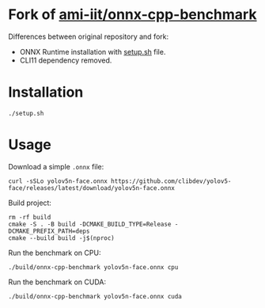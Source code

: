 # Fork of [ami-iit/onnx-cpp-benchmark](https://github.com/ami-iit/onnx-cpp-benchmark)

Differences between original repository and fork:

* ONNX Runtime installation with [setup.sh](setup.sh) file.
* CLI11 dependency removed.

# Installation

```shell
./setup.sh
```

# Usage

Download a simple `.onnx` file:

```shell
curl -sSLo yolov5n-face.onnx https://github.com/clibdev/yolov5-face/releases/latest/download/yolov5n-face.onnx
```

Build project:

```shell
rm -rf build
cmake -S . -B build -DCMAKE_BUILD_TYPE=Release -DCMAKE_PREFIX_PATH=deps
cmake --build build -j$(nproc)
```

Run the benchmark on CPU:

```shell
./build/onnx-cpp-benchmark yolov5n-face.onnx cpu
```

Run the benchmark on CUDA:

```shell
./build/onnx-cpp-benchmark yolov5n-face.onnx cuda
```
